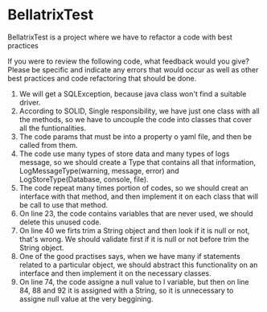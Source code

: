 # BellatrixTest
BellatrixTest is a project where we have to refactor a code with best practices 


If you were to review the following code, what feedback would you give? Please be specific and indicate any errors that would occur as well as other best practices and code refactoring that should be done. 

1. We will get a SQLException, because java class won't find a suitable driver.
2. According to SOLID, Single responsibility, we have just one class with all the methods, so we have to uncouple the code into classes that cover all the funtionalities.
3. The code params that must be into a property o yaml file, and then be called from them.
4. The code use many types of store data and many types of logs message, so we should create a Type that contains all that information, LogMessageType(warning, message, error) and LogStoreType(Database, console, file).
5. The code repeat many times portion of codes, so we should creat an interface with that method, and then implement it on each class that will be call to use that method.
6. On line 23, the code contains variables that are never used, we should delete this unused code.
7. On line 40 we firts trim a String object and then look if it is null or not, that's wrong. We should validate first if it is null or not before trim the String object.
8. One of the good practises says, when we have many if statements related to a particular object, we should abstract this functionality on an interface and then implement it on the necessary classes.
9. On line 74, the code assigne a null value to l variable, but then on line 84, 88 and 92 it is assigned with a String, so it is unnecessary to assigne null value at the very beggining.